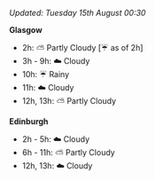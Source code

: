 *Updated: Tuesday 15th August 00:30*

**Glasgow**

* 2h: :partly_sunny: Partly Cloudy [:umbrella: as of 2h]
* 3h - 9h: :cloud: Cloudy
* 10h: :umbrella: Rainy
* 11h: :cloud: Cloudy
* 12h, 13h: :partly_sunny: Partly Cloudy

**Edinburgh**

* 2h - 5h: :cloud: Cloudy
* 6h - 11h: :partly_sunny: Partly Cloudy
* 12h, 13h: :cloud: Cloudy
